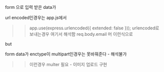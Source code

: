 form 으로 입력 받은 data가

url encoded인경우는 app.js에서
>> app.use(express.urlencoded({ extended: false }));
>>urlencoded로 보내는경우 여기서 해석함 req.body.email 머 이런식으로

but

form data가 enctype이 multipart인경우는 못바꿔준다 - 해석불가
>> <form id="twit-form" action="/post" method="post" enctype="multipart/form-data">
>> 이런경우 multer 필요 - 이미지 업로드 구현


